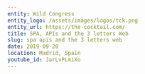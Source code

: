 ```yaml
---
entity: Wild Congress
entity_logo: /assets/images/logos/tck.png
entity_url: https://the-cocktail.com/
title: SPA, APIs and the 3 letters Web
slug: spa apis and the 3 letters web
date: 2019-09-20
location: Madrid, Spain
youtube_id: JarLvPLmiXo
---
```

